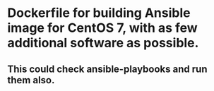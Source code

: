 # Dockerfile for building Ansible image for CentOS 7, with as few additional software as possible.

## This could check ansible-playbooks and run them also.
